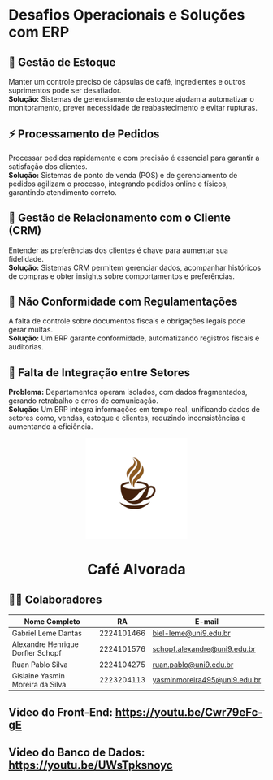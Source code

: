 # Desafios Operacionais e Soluções com ERP

## 🎯 Gestão de Estoque
Manter um controle preciso de cápsulas de café, ingredientes e outros suprimentos pode ser desafiador.  
**Solução:** Sistemas de gerenciamento de estoque ajudam a automatizar o monitoramento, prever necessidade de reabastecimento e evitar rupturas.

## ⚡ Processamento de Pedidos
Processar pedidos rapidamente e com precisão é essencial para garantir a satisfação dos clientes.  
**Solução:** Sistemas de ponto de venda (POS) e de gerenciamento de pedidos agilizam o processo, integrando pedidos online e físicos, garantindo atendimento correto.

## 🤝 Gestão de Relacionamento com o Cliente (CRM)
Entender as preferências dos clientes é chave para aumentar sua fidelidade.  
**Solução:** Sistemas CRM permitem gerenciar dados, acompanhar históricos de compras e obter insights sobre comportamentos e preferências.

## 🚫 Não Conformidade com Regulamentações
A falta de controle sobre documentos fiscais e obrigações legais pode gerar multas.  
**Solução:** Um ERP garante conformidade, automatizando registros fiscais e auditorias.

## 🔗 Falta de Integração entre Setores
**Problema:** Departamentos operam isolados, com dados fragmentados, gerando retrabalho e erros de comunicação.  
**Solução:** Um ERP integra informações em tempo real, unificando dados de setores como, vendas, estoque e clientes, reduzindo inconsistências e aumentando a eficiência.

<p align="center">
  <img src="public/img/logo.png" alt="Alvorada" width="200"/>
</p>

<h1 align="center">Café Alvorada</h1>

## 👨‍💻 Colaboradores

| Nome Completo                            | RA         | E-mail                         |
|------------------------------------------|------------|--------------------------------|
| Gabriel Leme Dantas                      | 2224101466 | biel-leme@uni9.edu.br          |
| Alexandre Henrique Dorfler Schopf        | 2224101576 | schopf.alexandre@uni9.edu.br   |
| Ruan Pablo Silva                         | 2224104275 | ruan.pablo@uni9.edu.br         |
| Gislaine Yasmin Moreira da Silva         | 2223204113 | yasminmoreira495@uni9.edu.br   |

## Video do Front-End: https://youtu.be/Cwr79eFc-gE 

## Video do Banco de Dados: https://youtu.be/UWsTpksnoyc
